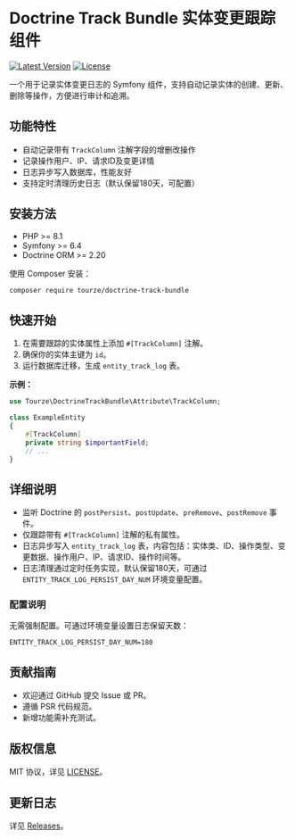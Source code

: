 # Doctrine Track Bundle 实体变更跟踪组件

[![Latest Version](https://img.shields.io/packagist/v/tourze/doctrine-track-bundle.svg)](https://packagist.org/packages/tourze/doctrine-track-bundle)
[![License](https://img.shields.io/badge/license-MIT-blue.svg)](LICENSE)

一个用于记录实体变更日志的 Symfony 组件，支持自动记录实体的创建、更新、删除等操作，方便进行审计和追溯。

## 功能特性

- 自动记录带有 `TrackColumn` 注解字段的增删改操作
- 记录操作用户、IP、请求ID及变更详情
- 日志异步写入数据库，性能友好
- 支持定时清理历史日志（默认保留180天，可配置）

## 安装方法

- PHP >= 8.1
- Symfony >= 6.4
- Doctrine ORM >= 2.20

使用 Composer 安装：

```bash
composer require tourze/doctrine-track-bundle
```

## 快速开始

1. 在需要跟踪的实体属性上添加 `#[TrackColumn]` 注解。
2. 确保你的实体主键为 `id`。
3. 运行数据库迁移，生成 `entity_track_log` 表。

**示例：**

```php
use Tourze\DoctrineTrackBundle\Attribute\TrackColumn;

class ExampleEntity
{
    #[TrackColumn]
    private string $importantField;
    // ...
}
```

## 详细说明

- 监听 Doctrine 的 `postPersist`、`postUpdate`、`preRemove`、`postRemove` 事件。
- 仅跟踪带有 `#[TrackColumn]` 注解的私有属性。
- 日志异步写入 `entity_track_log` 表，内容包括：实体类、ID、操作类型、变更数据、操作用户、IP、请求ID、操作时间等。
- 日志清理通过定时任务实现，默认保留180天，可通过 `ENTITY_TRACK_LOG_PERSIST_DAY_NUM` 环境变量配置。

### 配置说明

无需强制配置。可通过环境变量设置日志保留天数：

```env
ENTITY_TRACK_LOG_PERSIST_DAY_NUM=180
```

## 贡献指南

- 欢迎通过 GitHub 提交 Issue 或 PR。
- 遵循 PSR 代码规范。
- 新增功能需补充测试。

## 版权信息

MIT 协议，详见 [LICENSE](LICENSE)。

## 更新日志

详见 [Releases](https://github.com/tourze/php-monorepo/releases)。
